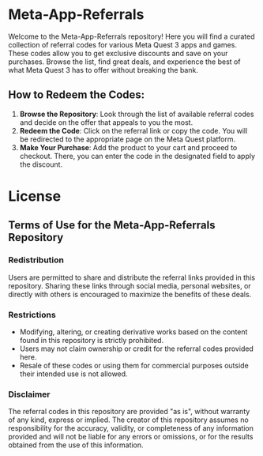 # Meta-App-Referrals
Welcome to the Meta-App-Referrals repository! Here you will find a curated collection of referral codes for various Meta Quest 3 apps and games. These codes allow you to get exclusive discounts and save on your purchases. Browse the list, find great deals, and experience the best of what Meta Quest 3 has to offer without breaking the bank.

## How to Redeem the Codes:

1. **Browse the Repository**: Look through the list of available referral codes and decide on the offer that appeals to you the most.
2. **Redeem the Code**: Click on the referral link or copy the code. You will be redirected to the appropriate page on the Meta Quest platform.
3. **Make Your Purchase**: Add the product to your cart and proceed to checkout. There, you can enter the code in the designated field to apply the discount.

# License

## Terms of Use for the Meta-App-Referrals Repository

### Redistribution

Users are permitted to share and distribute the referral links provided in this repository. Sharing these links through social media, personal websites, or directly with others is encouraged to maximize the benefits of these deals.

### Restrictions

- Modifying, altering, or creating derivative works based on the content found in this repository is strictly prohibited.
- Users may not claim ownership or credit for the referral codes provided here.
- Resale of these codes or using them for commercial purposes outside their intended use is not allowed.

### Disclaimer

The referral codes in this repository are provided "as is", without warranty of any kind, express or implied. The creator of this repository assumes no responsibility for the accuracy, validity, or completeness of any information provided and will not be liable for any errors or omissions, or for the results obtained from the use of this information.
